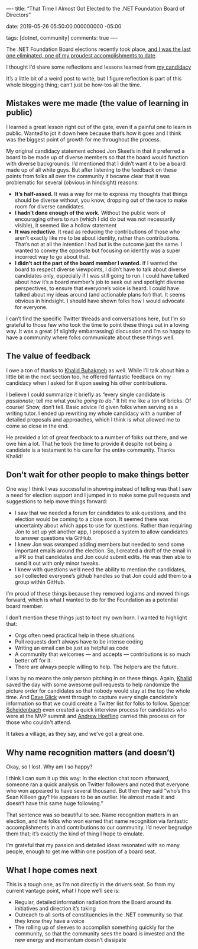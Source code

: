 —-
title: “That Time I Almost Got Elected to the .NET Foundation Board of Directors”

date: 2019-05-26 05:50:00.000000000 -05:00

tags: [dotnet, community]
comments: true
—-

The .NET Foundation Board elections recently took place, [and I was the last one eliminated, one of my proudest accomplishments to date](https://www.opavote.com/results/5042387845906432).

I thought I’d share some reflections and lessons learned from [my candidacy](https://election.dotnetfoundation.org/campaign-2019/sean-killeen.html)

It’s a little bit of a weird post to write, but I figure reflection is part of this whole blogging thing; can’t just be how-tos all the time. 

## Mistakes were me made (the value of learning in public)

I learned a great lesson right out of the gate, even if a painful one to learn in public. Wanted to jot it down here because that’s how it goes and I think was the biggest point of growth for me throughout the process.

My original candidacy statement echoed Jon Skeet’s in that it preferred a board to be made up of diverse members so that the board would function with diverse backgrounds. I’d mentioned that I didn’t want it to be a board made up of all white guys. But after listening to the feedback on these points from folks all over the community it became clear that it was problematic for several (obvious in hindsight) reasons:

* **It’s half-assed.** It was a way for me to express my thoughts that things should be diverse without, you know, dropping out of the race to make room for diverse candidates.
* **I hadn’t done enough of the work.** Without the public work of encouraging others to run (which I did do but was not necessarily visible), it seemed like a hollow statement
* **It was reductive**. It read as reducing the contributions of those who aren’t exactly like me to be about identity, rather than contributions. That’s not at all the intention I had but is the outcome just the same. I wanted to convey the opposite but focusing on identity was a super incorrect way to go about that.
* **I didn’t act the part of the board member I wanted.** If I wanted the board to respect diverse viewpoints, I didn’t have to talk about diverse candidates only, especially if I was still going to run. I could have talked about how it’s a board member’s job to seek out and spotlight diverse perspectives, to ensure that everyone’s voice is heard. I could have talked about my ideas around (and actionable plans for) that. It seems obvious in hindsight. I should have shown folks how I would advocate for everyone.

I can’t find the specific Twitter threads and conversations here, but I’m so grateful to those few who took the time to point these things out in a loving way. It was a great (if slightly embarrassing) discussion and I’m so happy to have a community where folks communicate about these things well.

## The value of feedback

I owe a ton of thanks to [Khalid Buhakmeh](https://twitter.com/buhakmeh) as well. While I’ll talk about him a little bit in the next section too, he offered fantastic feedback on my candidacy when I asked for it upon seeing his other contributions.

I believe I could summarize it briefly as “every single candidate is *passionate*; tell me what you’re *going to do*.” It hit me like a ton of bricks. Of course! Show, don’t tell. Basic advice I’d given folks when serving as a writing tutor. I ended up rewriting my whole candidacy with a number of detailed proposals and approaches, which I think is what allowed me to come so close in the end.

He provided a lot of great feedback to a number of folks out there, and we owe him a lot. That he took the time to provide it despite not being a candidate is a testament to his care for the entire community. Thanks Khalid!

## Don’t wait for other people to make things better

One way I think I was successful in showing instead of telling was that I saw a need for election support and I jumped in to make some pull requests and suggestions to help move things forward:

* I saw that we needed a forum for candidates to ask questions, and the election would be coming to a close soon. It seemed there was uncertainty about which apps to use for questions. Rather than requiring Jon to set up yet another app, I proposed a system to allow candidates to answer questions via GitHub. 
* I knew Jon was swamped adding members but needed to send some important emails around the election. So, I created a draft of the email in a PR so that candidates and Jon could submit edits. He was then able to send it out with only minor tweaks.
* I knew with questions we’d need the ability to mention the candidates, so I collected everyone’s github handles so that Jon could add them to a group within GitHub.

I’m proud of these things because they removed logjams and moved things forward, which is what I wanted to do for the Foundation as a potential board member.

I don’t mention these things just to toot my own horn. I wanted to highlight that:

* Orgs often need practical help in these situations
* Pull requests don’t always have to be intense coding
* Writing an email can be just as helpful as code
* A community that welcomes — and accepts — contributions is so much better off for it.
* There are always people willing to help. The helpers are the future.

I was by no means the only person pitching in on these things. Again,  [Khalid](https://twitter.com/buhakmeh) saved the day with some awesome pull requests to help randomize the picture order for candidates so that nobody would stay at the top the whole time. And [Dave Glick](https://twitter.com/daveaglick) went through to capture every single candidate’s information so that we could create a Twitter list for folks to follow. [Spencer Scheidenbach](https://twitter.com/schneidenbach) even created a quick interview process for candidates who were at the MVP summit and [Andrew Hoefling](https://twitter.com/andrew_hoefling) carried this process on for those who couldn't attend. 

It takes a village, as they say, and we've got a great one.

## Why name recognition matters (and doesn’t)

Okay, so I lost. Why am I so happy?

I think I can sum it up this way: In the election chat room afterward, someone ran a quick analysis on Twitter followers and noted that everyone who won appeared to have several thousand. But then they said “who’s this Sean Killeen guy? He appears to be an outlier. He almost made it and doesn’t have this same huge following.”

That sentence was so beautiful to see. Name recognition matters in an election, and the folks who won earned that name recognition via fantastic accomplishments in and contributions to our community. I’d never begrudge them that; it’s exactly the kind of thing I hope to emulate.

I’m grateful that my passion and detailed ideas resonated with so many people, enough to get me within one position of a board seat.

## What I hope comes next

This is a tough one, as I’m not directly in the drivers seat. So from my current vantage point, what I hope we’ll see is:

* Regular, detailed information radiation from the Board around its initiatives and direction it’s taking
* Outreach to all sorts of constituencies in the .NET community so that they know they have a voice
* The rolling up of sleeves to accomplish something quickly for the community, so that the community sees the board is invested and the new energy and momentum doesn’t dissipate 
